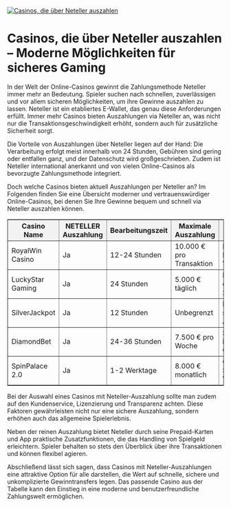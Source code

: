 [![Casinos, die über Neteller auszahlen](https://123-caf.pages.dev/gitsignup.png)](https://vrmoo.ru/Bt82HjjY)

<h1>Casinos, die über Neteller auszahlen – Moderne Möglichkeiten für sicheres Gaming</h1>  <p>In der Welt der Online-Casinos gewinnt die Zahlungsmethode Neteller immer mehr an Bedeutung. Spieler suchen nach schnellen, zuverlässigen und vor allem sicheren Möglichkeiten, um ihre Gewinne auszahlen zu lassen. Neteller ist ein etabliertes E-Wallet, das genau diese Anforderungen erfüllt. Immer mehr Casinos bieten Auszahlungen via Neteller an, was nicht nur die Transaktionsgeschwindigkeit erhöht, sondern auch für zusätzliche Sicherheit sorgt.</p>  <p>Die Vorteile von Auszahlungen über Neteller liegen auf der Hand: Die Verarbeitung erfolgt meist innerhalb von 24 Stunden, Gebühren sind gering oder entfallen ganz, und der Datenschutz wird großgeschrieben. Zudem ist Neteller international anerkannt und von vielen Online-Casinos als bevorzugte Zahlungsmethode integriert.</p>  <p>Doch welche Casinos bieten aktuell Auszahlungen per Neteller an? Im Folgenden finden Sie eine Übersicht moderner und vertrauenswürdiger Online-Casinos, bei denen Sie Ihre Gewinne bequem und schnell via Neteller auszahlen können.</p>  <table border="1" cellpadding="8" cellspacing="0" style="border-collapse: collapse; width: 100%; max-width: 800px;">   <thead>     <tr style="background-color: #f2f2f2;">       <th>Casino Name</th>       <th>NETELLER Auszahlung</th>       <th>Bearbeitungszeit</th>       <th>Maximale Auszahlung</th>       <th>Besondere Features</th>     </tr>   </thead>   <tbody>     <tr>       <td>RoyalWin Casino</td>       <td>Ja</td>       <td>12-24 Stunden</td>       <td>10.000 € pro Transaktion</td>       <td>Hohe Bonusangebote, VIP-Programm</td>     </tr>     <tr>       <td>LuckyStar Gaming</td>       <td>Ja</td>       <td>24 Stunden</td>       <td>5.000 € täglich</td>       <td>Mobile-optimiert, zahlreiche Slots</td>     </tr>     <tr>       <td>SilverJackpot</td>       <td>Ja</td>       <td>12 Stunden</td>       <td>Unbegrenzt</td>       <td>Live-Casino, schnelle Auszahlungen</td>     </tr>     <tr>       <td>DiamondBet</td>       <td>Ja</td>       <td>24-36 Stunden</td>       <td>7.500 € pro Woche</td>       <td>Sportwetten integriert, Cashback</td>     </tr>     <tr>       <td>SpinPalace 2.0</td>       <td>Ja</td>       <td>1-2 Werktage</td>       <td>8.000 € monatlich</td>       <td>Großes Spieleportfolio, VIP-Club</td>     </tr>   </tbody> </table>  <p>Bei der Auswahl eines Casinos mit Neteller-Auszahlung sollte man zudem auf den Kundenservice, Lizenzierung und Transparenz achten. Diese Faktoren gewährleisten nicht nur eine sichere Auszahlung, sondern erhöhen auch das allgemeine Spielerlebnis.</p>  <p>Neben der reinen Auszahlung bietet Neteller durch seine Prepaid-Karten und App praktische Zusatzfunktionen, die das Handling von Spielgeld erleichtern. Spieler behalten so stets den Überblick über ihre Transaktionen und können flexibel agieren.</p>  <p>Abschließend lässt sich sagen, dass Casinos mit Neteller-Auszahlungen eine attraktive Option für alle darstellen, die Wert auf schnelle, sichere und unkomplizierte Gewinntransfers legen. Das passende Casino aus der Tabelle kann den Einstieg in eine moderne und benutzerfreundliche Zahlungswelt ermöglichen.</p>